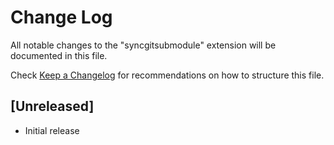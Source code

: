 # Change Log

All notable changes to the "syncgitsubmodule" extension will be documented in this file.

Check [Keep a Changelog](http://keepachangelog.com/) for recommendations on how to structure this file.

## [Unreleased]

- Initial release